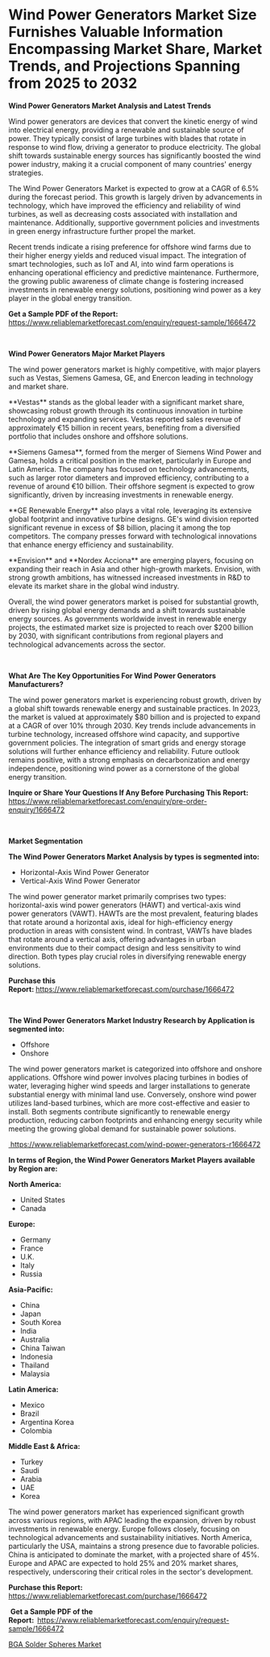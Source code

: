 <p><h1>Wind Power Generators Market Size Furnishes Valuable Information Encompassing Market Share, Market Trends, and Projections Spanning from 2025 to 2032</h1></p><p><strong>Wind Power Generators Market Analysis and Latest Trends</strong></p>
<p><p>Wind power generators are devices that convert the kinetic energy of wind into electrical energy, providing a renewable and sustainable source of power. They typically consist of large turbines with blades that rotate in response to wind flow, driving a generator to produce electricity. The global shift towards sustainable energy sources has significantly boosted the wind power industry, making it a crucial component of many countries' energy strategies.</p><p>The Wind Power Generators Market is expected to grow at a CAGR of 6.5% during the forecast period. This growth is largely driven by advancements in technology, which have improved the efficiency and reliability of wind turbines, as well as decreasing costs associated with installation and maintenance. Additionally, supportive government policies and investments in green energy infrastructure further propel the market. </p><p>Recent trends indicate a rising preference for offshore wind farms due to their higher energy yields and reduced visual impact. The integration of smart technologies, such as IoT and AI, into wind farm operations is enhancing operational efficiency and predictive maintenance. Furthermore, the growing public awareness of climate change is fostering increased investments in renewable energy solutions, positioning wind power as a key player in the global energy transition.</p></p>
<p><strong>Get a Sample PDF of the Report:&nbsp;</strong> <a href="https://www.reliablemarketforecast.com/enquiry/request-sample/1666472?utm_campaign=3130&utm_medium=2&utm_source=Github&utm_content=ia&utm_term=06032025&utm_id=wind-power-generators">https://www.reliablemarketforecast.com/enquiry/request-sample/1666472</a></p>
<p>&nbsp;</p>
<p><strong>Wind Power Generators Major Market Players</strong></p>
<p><p>The wind power generators market is highly competitive, with major players such as Vestas, Siemens Gamesa, GE, and Enercon leading in technology and market share. </p><p>**Vestas** stands as the global leader with a significant market share, showcasing robust growth through its continuous innovation in turbine technology and expanding services. Vestas reported sales revenue of approximately €15 billion in recent years, benefiting from a diversified portfolio that includes onshore and offshore solutions.</p><p>**Siemens Gamesa**, formed from the merger of Siemens Wind Power and Gamesa, holds a critical position in the market, particularly in Europe and Latin America. The company has focused on technology advancements, such as larger rotor diameters and improved efficiency, contributing to a revenue of around €10 billion. Their offshore segment is expected to grow significantly, driven by increasing investments in renewable energy.</p><p>**GE Renewable Energy** also plays a vital role, leveraging its extensive global footprint and innovative turbine designs. GE's wind division reported significant revenue in excess of $8 billion, placing it among the top competitors. The company presses forward with technological innovations that enhance energy efficiency and sustainability.</p><p>**Envision** and **Nordex Acciona** are emerging players, focusing on expanding their reach in Asia and other high-growth markets. Envision, with strong growth ambitions, has witnessed increased investments in R&D to elevate its market share in the global wind industry.</p><p>Overall, the wind power generators market is poised for substantial growth, driven by rising global energy demands and a shift towards sustainable energy sources. As governments worldwide invest in renewable energy projects, the estimated market size is projected to reach over $200 billion by 2030, with significant contributions from regional players and technological advancements across the sector.</p></p>
<p>&nbsp;</p>
<p><strong>What Are The Key Opportunities For Wind Power Generators Manufacturers?</strong></p>
<p><p>The wind power generators market is experiencing robust growth, driven by a global shift towards renewable energy and sustainable practices. In 2023, the market is valued at approximately $80 billion and is projected to expand at a CAGR of over 10% through 2030. Key trends include advancements in turbine technology, increased offshore wind capacity, and supportive government policies. The integration of smart grids and energy storage solutions will further enhance efficiency and reliability. Future outlook remains positive, with a strong emphasis on decarbonization and energy independence, positioning wind power as a cornerstone of the global energy transition.</p></p>
<p><strong>Inquire or Share Your Questions If Any Before Purchasing This Report:</strong> <a href="https://www.reliablemarketforecast.com/enquiry/pre-order-enquiry/1666472?utm_campaign=3130&utm_medium=2&utm_source=Github&utm_content=ia&utm_term=06032025&utm_id=wind-power-generators">https://www.reliablemarketforecast.com/enquiry/pre-order-enquiry/1666472</a></p>
<p>&nbsp;</p>
<p><strong>Market Segmentation</strong></p>
<p><strong>The Wind Power Generators Market Analysis by types is segmented into:</strong></p>
<p><ul><li>Horizontal-Axis Wind Power Generator</li><li>Vertical-Axis Wind Power Generator</li></ul></p>
<p><p>The wind power generator market primarily comprises two types: horizontal-axis wind power generators (HAWT) and vertical-axis wind power generators (VAWT). HAWTs are the most prevalent, featuring blades that rotate around a horizontal axis, ideal for high-efficiency energy production in areas with consistent wind. In contrast, VAWTs have blades that rotate around a vertical axis, offering advantages in urban environments due to their compact design and less sensitivity to wind direction. Both types play crucial roles in diversifying renewable energy solutions.</p></p>
<p><strong>Purchase this Report:&nbsp;</strong><a href="https://www.reliablemarketforecast.com/purchase/1666472?utm_campaign=3130&utm_medium=2&utm_source=Github&utm_content=ia&utm_term=06032025&utm_id=wind-power-generators">https://www.reliablemarketforecast.com/purchase/1666472</a></p>
<p>&nbsp;</p>
<p><strong>The Wind Power Generators Market Industry Research by Application is segmented into:</strong></p>
<p><ul><li>Offshore</li><li>Onshore</li></ul></p>
<p><p>The wind power generators market is categorized into offshore and onshore applications. Offshore wind power involves placing turbines in bodies of water, leveraging higher wind speeds and larger installations to generate substantial energy with minimal land use. Conversely, onshore wind power utilizes land-based turbines, which are more cost-effective and easier to install. Both segments contribute significantly to renewable energy production, reducing carbon footprints and enhancing energy security while meeting the growing global demand for sustainable power solutions.</p></p>
<p><a href="https://www.reliablemarketforecast.com/wind-power-generators-r1666472?utm_campaign=3130&utm_medium=2&utm_source=Github&utm_content=ia&utm_term=06032025&utm_id=wind-power-generators">&nbsp;https://www.reliablemarketforecast.com/wind-power-generators-r1666472</a></p>
<p><strong>In terms of Region, the Wind Power Generators Market Players available by Region are:</strong></p>
<p>
    <p> <strong> North America: </strong>
        <ul>
            <li>United States</li>
            <li>Canada</li>
        </ul>
        </p> 
    <p> <strong> Europe: </strong>
        <ul>
            <li>Germany</li>
            <li>France</li>
            <li>U.K.</li>
            <li>Italy</li>
            <li>Russia</li>
        </ul>
        </p> 
    <p> <strong> Asia-Pacific: </strong>
        <ul>
            <li>China</li>
            <li>Japan</li>
            <li>South Korea</li>
            <li>India</li>
            <li>Australia</li>
            <li>China Taiwan</li>
            <li>Indonesia</li>
            <li>Thailand</li>
            <li>Malaysia</li>
        </ul>
        </p> 
    <p> <strong> Latin America: </strong>
        <ul>
            <li>Mexico</li>
            <li>Brazil</li>
            <li>Argentina Korea</li>
            <li>Colombia</li>
        </ul>
        </p> 
    <p> <strong> Middle East & Africa: </strong>
        <ul>
            <li>Turkey</li>
            <li>Saudi</li>
            <li>Arabia</li>
            <li>UAE</li>
            <li>Korea</li>
        </ul>
    </p>
    </p>
<p><p>The wind power generators market has experienced significant growth across various regions, with APAC leading the expansion, driven by robust investments in renewable energy. Europe follows closely, focusing on technological advancements and sustainability initiatives. North America, particularly the USA, maintains a strong presence due to favorable policies. China is anticipated to dominate the market, with a projected share of 45%. Europe and APAC are expected to hold 25% and 20% market shares, respectively, underscoring their critical roles in the sector's development.</p></p>
<p><strong>Purchase this Report: </strong><a href="https://www.reliablemarketforecast.com/purchase/1666472?utm_campaign=3130&utm_medium=2&utm_source=Github&utm_content=ia&utm_term=06032025&utm_id=wind-power-generators">https://www.reliablemarketforecast.com/purchase/1666472</a></p>
<p>&nbsp;<strong>Get a Sample PDF of the Report:&nbsp;&nbsp;</strong><a href="https://www.reliablemarketforecast.com/enquiry/request-sample/1666472?utm_campaign=3130&utm_medium=2&utm_source=Github&utm_content=ia&utm_term=06032025&utm_id=wind-power-generators">https://www.reliablemarketforecast.com/enquiry/request-sample/1666472</a></p>
<p><strong></strong></p>
<p><p><a href="https://github.com/voigttyagi/Market-Research-Report-List-1/blob/main/bga-solder-spheres-market.md?utm_campaign=3130&utm_medium=2&utm_source=Github&utm_content=ia&utm_term=06032025&utm_id=wind-power-generators">BGA Solder Spheres Market</a></p></p>